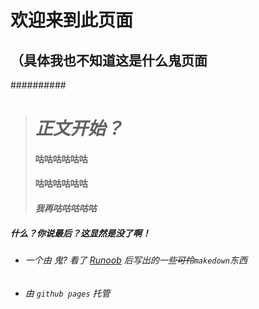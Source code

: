 # 欢迎来到此页面
## （具体我也不知道这是什么鬼页面
##########
> # *正文开始？* 
> #### 咕咕咕咕咕咕
> #### **咕咕咕咕咕咕**
> #### ***我再咕咕咕咕咕***
##### 什么？你说最后？这显然是没了啊！
* ###### 一个由 鬼? 看了 [Runoob](https://www.runoob.com) 后写出的一些~~可怜~~`makedown`东西
* ###### *由 `github pages` 托管*
